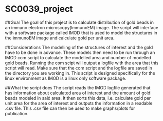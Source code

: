 # SC0039_project

##Goal
The goal of this project is to calculate distribution of gold beads in an immuno electron microscopy(ImmunoEM) image. The script will interface with a software package called IMOD that is used to model the structures in the immunoEM image and calculate gold per unit area.

##Considerations
The modelling of the structures of interest and the gold have to be done in advance. These models then need to be run through an IMOD com script to calculate the modelled area and number of modelled gold beads. Running the com scipt will output a logfile with the area that this script will read. Make sure that the com script and the logfile are saved in the directory you are working in. This script is designed specifically for the linux environment as IMOD is a linux only software package.

##What the script does
The script reads the IMOD logfile generated that has information about calculated area of interest and the amount of gold beads modeled in said area. It then sorts this data, i.e. calculate gold per unit area for the area of interest and outputs the information in a readable .csv file. This .csv file can then be used to make graphs/plots for publication.
